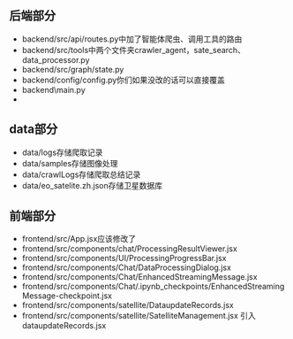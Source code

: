 ## 后端部分
- backend/src/api/routes.py中加了智能体爬虫、调用工具的路由
- backend/src/tools中两个文件夹crawler_agent，sate_search、data_processor.py
- backend/src/graph/state.py
- backend/config/config.py你们如果没改的话可以直接覆盖
- backend\main.py
- 
## data部分

- data/logs存储爬取记录
- data/samples存储图像处理
- data/crawlLogs存储爬取总结记录
- data/eo_satelite.zh.json存储卫星数据库

## 前端部分
- frontend/src/App.jsx应该修改了
- frontend/src/components/chat/ProcessingResultViewer.jsx
- frontend/src/components/UI/ProcessingProgressBar.jsx
- frontend/src/components/Chat/DataProcessingDialog.jsx
- frontend/src/components/Chat/EnhancedStreamingMessage.jsx
- frontend/src/components/Chat/.ipynb_checkpoints/EnhancedStreamingMessage-checkpoint.jsx
- frontend/src/components/satellite/DataupdateRecords.jsx
- frontend/src/components/satellite/SatelliteManagement.jsx 引入dataupdateRecords.jsx
